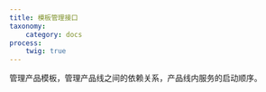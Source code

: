 ```yaml
---
title: 模板管理接口
taxonomy:
    category: docs
process:
	twig: true
---
```


管理产品模板，管理产品线之间的依赖关系，产品线内服务的启动顺序。

